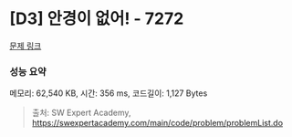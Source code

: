 # [D3] 안경이 없어! - 7272 

[문제 링크](https://swexpertacademy.com/main/code/problem/problemDetail.do?contestProbId=AWl0ZQ8qn7UDFAXz) 

### 성능 요약

메모리: 62,540 KB, 시간: 356 ms, 코드길이: 1,127 Bytes



> 출처: SW Expert Academy, https://swexpertacademy.com/main/code/problem/problemList.do
